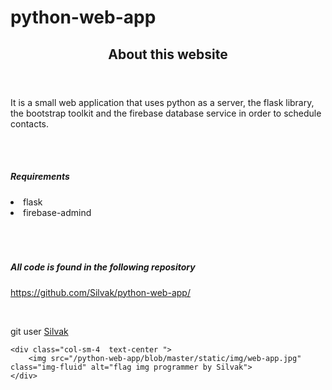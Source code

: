# python-web-app
<!DOCTYPE html>
<html lang="en">


<head>
    <meta charset="UTF-8">
    <meta name="viewport" content="width=device-width, initial-scale=1.0">
    <meta http-equiv="X-UA-Compatible" content="ie=edge">
    <title>Contact Book</title>
    <!---- bootstrap 4 -->
    <link rel="stylesheet" href="https://stackpath.bootstrapcdn.com/bootstrap/4.3.1/css/bootstrap.min.css"
        integrity="sha384-ggOyR0iXCbMQv3Xipma34MD+dH/1fQ784/j6cY/iJTQUOhcWr7x9JvoRxT2MZw1T" crossorigin="anonymous">
    <link rel="stylesheet" href="{{url_for("static", filename= "css/bootstrap.min.css") }}">
    <!---- custom css -->
    <link rel="stylesheet" href="{{ url_for( "static", filename="css/main.css") }}">
</head>

<body>
<div class="row h-100 justify-content-center align-items-center p-4">
    <div class="cb col-md-5">
        <main>
            <article>
                <header>
                    <h1>About this website</h1>
                    <time datetime="2019-8-03"></time>
                </header>
                <p>It is a small web application that uses python as a server, the flask library, the bootstrap toolkit
                    and the firebase database service in order to schedule contacts.
                </p><br><br>
                <h5>Requirements</h5>
                <li>flask</li>
                <li>firebase-admind</li>
                <br><br><br>
                <h5>All code is found in the following repository</h5>
                <p><a href="https://github.com/Silvak/python-web-app">https://github.com/Silvak/python-web-app/<a></a></p><br>
                <p  >git user <a href="https://github.com/Silvak" class="text-secondary">Silvak</a></p>
            </article>
        </main>
    </div>

    <div class="col-sm-4  text-center ">
        <img src="/python-web-app/blob/master/static/img/web-app.jpg" class="img-fluid" alt="flag img programmer by Silvak">
    </div>
</div>
</body>

</html>
